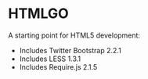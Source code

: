 HTMLGO
======

A starting point for HTML5 development:

- Includes Twitter Bootstrap 2.2.1
- Includes LESS 1.3.1
- Includes Require.js 2.1.5